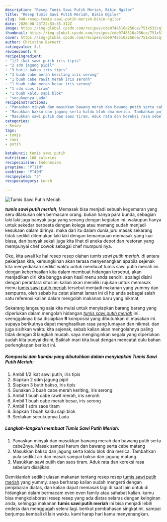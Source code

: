 ```yaml
---
description: "Resep Tumis Sawi Putih Meriah, Bikin Ngiler"
title: "Resep Tumis Sawi Putih Meriah, Bikin Ngiler"
slug: 948-resep-tumis-sawi-putih-meriah-bikin-ngiler
date: 2020-08-23T22:53:35.312Z
image: https://img-global.cpcdn.com/recipes/cde0748510a256ce/751x532cq70/tumis-sawi-putih-meriah-foto-resep-utama.jpg
thumbnail: https://img-global.cpcdn.com/recipes/cde0748510a256ce/751x532cq70/tumis-sawi-putih-meriah-foto-resep-utama.jpg
cover: https://img-global.cpcdn.com/recipes/cde0748510a256ce/751x532cq70/tumis-sawi-putih-meriah-foto-resep-utama.jpg
author: Christine Barnett
ratingvalue: 3.1
reviewcount: 9
recipeingredient:
- "1/2 ikat sawi putih iris tipis"
- "2 sdm jagung pipil"
- "3 butir bakso iris tipis"
- "3 buah cabe merah keriting iris serong"
- "1 buah cabe rawit merah iris seronh"
- "1 buah cabe merah besar iris serong"
- "1 sdm saos tiram"
- "1 buah kaldu sapi blok"
- "secukupnya Lada"
recipeinstructions:
- "Panaskan minyak dan masukkan bawang merah dan bawang putih serta cabe2nya. Masak sampai harum dan bawang serta cabe matang"
- "Masukkan bakso dan jagung serta kaldu blok dna merica. Tambahkan pula sedikit air dan masak sampai bakso dan jagung matang."
- "Masukkan sawi putih dan saos tiram. Aduk rata dan koreksi rasa sebelum disajikan."
categories:
- Resep
tags:
- tumis
- sawi
- putih

katakunci: tumis sawi putih 
nutrition: 168 calories
recipecuisine: Indonesian
preptime: "PT11M"
cooktime: "PT49M"
recipeyield: "3"
recipecategory: Lunch

---
```



![Tumis Sawi Putih Meriah](https://img-global.cpcdn.com/recipes/cde0748510a256ce/751x532cq70/tumis-sawi-putih-meriah-foto-resep-utama.jpg)

<b><i>tumis sawi putih meriah</i></b>, Memasak bisa menjadi sebuah kegemaran yang seru dilakukan oleh bermacam orang. bukan hanya para bunda, sebagian laki laki juga banyak juga yang senang dengan kegiatan ini. walaupun hanya untuk sekedar berpesta dengan kolega atau memang sudah menjadi kesukaan dalam dirinya. maka dari itu dalam dunia juru masak sekarang tidak sedikit ditemukan laki laki dengan kemampuan memasak yang luar biasa, dan banyak sekali juga kita lihat di aneka depot dan restoran yang mempunyai chef cowok sebagai chef mumpuni nya.

Oke, kita awali ke hal resep resep olahan <i>tumis sawi putih meriah</i>. di antara pekerjaan kita, kemungkinan akan terasa menyenangkan apabila sejenak kita menyediakan sedikit waktu untuk membuat tumis sawi putih meriah ini. dengan keberhasilan kita dalam membuat hidangan tersebut, akan menjadikan diri kita bangga akan hasil menu anda sendiri. apalagi disini dengan perantara situs ini kalian akan memiliki rujukan untuk memasak menu <u>tumis sawi putih meriah</u> tersebut menjadi makanan yang yummy dan sempurna, oleh sebab itu catat alamat laman ini di hp anda sebagai salah satu referensi kalian dalam mengolah makanan baru yang nikmat.




Sekarang langsung saja kita mulai untuk menyiapkan barang barang yang diperlukan dalam mengolah hidangan <u><i>tumis sawi putih meriah</i></u> ini. seenggaknya bisa disiapkan <b>9</b> komposisi yang dibutuhkan di masakan ini. supaya berikutnya dapat menghasilkan rasa yang lumayan dan nikmat. dan juga sisihkan waktu kita sejenak, sebab kalian akan mengolahnya paling tidak dengan <b>3</b> langkah mudah. saya menginginkan segala yang diperlukan sudah kita punyai disini, Baiklah mari kita buat dengan mencatat dulu bahan perlengkapan berikut ini.

<!--inarticleads1-->

##### Komposisi dan bumbu yang dibutuhkan dalam menyiapkan Tumis Sawi Putih Meriah:

1. Ambil 1/2 ikat sawi putih, iris tipis
1. Siapkan 2 sdm jagung pipil
1. Siapkan 3 butir bakso, iris tipis
1. Gunakan 3 buah cabe merah keriting, iris serong
1. Ambil 1 buah cabe rawit merah, iris seronh
1. Ambil 1 buah cabe merah besar, iris serong
1. Ambil 1 sdm saos tiram
1. Siapkan 1 buah kaldu sapi blok
1. Sediakan secukupnya Lada




<!--inarticleads2-->

##### Langkah-langkah membuat Tumis Sawi Putih Meriah:

1. Panaskan minyak dan masukkan bawang merah dan bawang putih serta cabe2nya. Masak sampai harum dan bawang serta cabe matang
1. Masukkan bakso dan jagung serta kaldu blok dna merica. Tambahkan pula sedikit air dan masak sampai bakso dan jagung matang.
1. Masukkan sawi putih dan saos tiram. Aduk rata dan koreksi rasa sebelum disajikan.




Demikianlah sedikit ulasan makanan tentang resep resep <u>tumis sawi putih meriah</u> yang yummy. saya berharap kalian sudah mengerti dengan penjabaran diatas, dan kalian dapat memasak lagi di saat lain untuk di hidangkan dalam bermacam even even family atau sahabat kalian. kamu bisa mengkolaborasi resep resep yang ada diatas selaras dengan keinginan anda, sehingga makanan <b>tumis sawi putih meriah</b> ini bisa menjadi lebih endess dan menggugah selera lagi. berikut pembahasan singkat ini, sampai berjumpa kembali di lain waktu. kami harap hari kamu menyenangkan.
